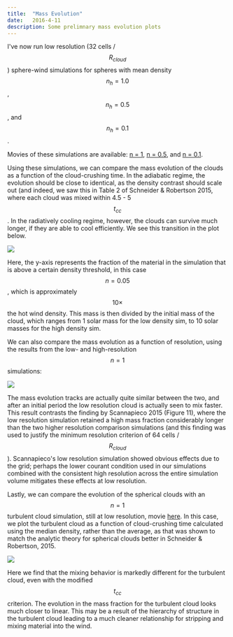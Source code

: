 ```yaml
---
title:  "Mass Evolution"
date:   2016-4-11
description: Some prelimnary mass evolution plots 
---
```


I've now run low resolution (32 cells / $$R_{cloud}$$) sphere-wind simulations
for spheres with mean density $$n_h = 1.0$$, $$n_h = 0.5$$, and $$n_h = 0.1$$.

Movies of these simulations are available:  <a href="http://brown.as.arizona.edu/~evan/temp/swn1_lowres.mov">
n = 1</a>, <a href="http://brown.as.arizona.edu/~evan/temp/swn05_lowres.mov">n = 0.5</a>, and 
<a href="http://brown.as.arizona.edu/~evan/temp/swn01_lowres.mov">n = 0.1</a>.

Using these simulations, we can compare the mass evolution of the clouds as a function
of the cloud-crushing time. In the adiabatic regime, the evolution should be close to identical, as
the density contrast should scale out (and indeed, we saw this in Table 2 of Schneider & Robertson 2015,
where each cloud was mixed within 4.5 - 5 $$t_{cc}$$. In the radiatively cooling regime, however, the 
clouds can survive much longer, if they are able to cool efficiently. We see this transition in the plot
below.

<img src="{{ site.url }}assets/images/sphere_mass_evolution.png">

Here, the y-axis represents the fraction of the material in the simulation that is above a
certain density threshold, in this case $$n = 0.05$$, which is approximately $$10\times$$ the hot 
wind density. This mass is then divided by the initial mass of the cloud, which ranges from 
1 solar mass for the low density sim, to 10 solar masses for the high density sim.


We can also compare the mass evolution as a function of resolution, using the results from the
low- and high-resolution $$n = 1$$ simulations:

<img src="{{ site.url }}assets/images/swn1_mass.png">

The mass evolution tracks are actually quite similar between the two, and after an initial period the
low resolution cloud is actually seen to mix faster. This result contrasts the
finding by Scannapieco 2015 (Figure 11), where the low resolution simulation retained a high mass fraction
considerably longer than the two higher resolution comparison simulations (and this finding was used to 
justify the minimum resolution criterion of 64 cells / $$R_{cloud}$$). Scannapieco's low resolution 
simulation showed obvious effects due to the grid; perhaps the lower courant condition used in our 
simulations combined with the consistent high resolution across the entire simulation volume 
mitigates these effects at low resolution.


Lastly, we can compare the evolution of the spherical clouds with an $$n = 1$$ turbulent cloud
simulation, still at low resolution, movie <a href="http://brown.as.arizona.edu/~evan/temp/cwn1_lowres.mov">
here</a>. In this case, we plot the turbulent cloud as a function of cloud-crushing time calculated using the 
median density, rather than the average, as that was shown to match the analytic theory for spherical 
clouds better in Schneider & Robertson, 2015.

<img src="{{ site.url }}assets/images/mass_comparison.png">

Here we find that the mixing behavior is markedly different for the turbulent cloud, even with the modified $$t_{cc}$$ 
criterion. The evolution in the mass fraction for the turbulent cloud looks much closer to
linear. This may be a result of the hierarchy of structure in the turbulent cloud leading to 
a much cleaner relationship for stripping and mixing material into the wind.
